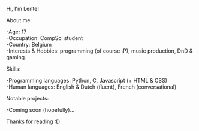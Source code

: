 Hi, I'm Lente!

About me:

-Age: 17 </br>
-Occupation: CompSci student </br>
-Country: Belgium </br>
-Interests & Hobbies: programming (of course :P), music production, DnD & gaming. </br>

Skills:

-Programming languages: Python, C, Javascript (+ HTML & CSS) </br>
-Human languages: English & Dutch (fluent), French (conversational) </br>

Notable projects:

-Coming soon (hopefully)... </br>

Thanks for reading :D

<!---
StrawberryLente/StrawberryLente is a ✨ special ✨ repository because its `README.md` (this file) appears on your GitHub profile.
You can click the Preview link to take a look at your changes.
--->
